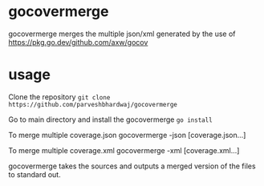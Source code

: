 # gocovermerge
gocovermerge merges the multiple json/xml generated by the use of  https://pkg.go.dev/github.com/axw/gocov

# usage
Clone the repository
`git clone  https://github.com/parveshbhardwaj/gocovermerge`

Go to main directory and install the gocovermerge 
`go install`

To merge multiple coverage.json
gocovermerge -json [coverage.json...]

To merge multiple coverage.xml
gocovermerge -xml [coverage.xml...]

gocovermerge takes the sources and outputs a merged version of the files to standard out. 